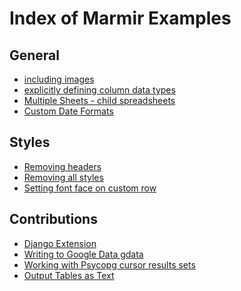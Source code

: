 Index of Marmir Examples
========================

## General

* [including images](tests/basic_tests.py#L106-L120)
* [explicitly defining column data types](tests/basic_tests.py#L106-L120)
* [Multiple Sheets - child spreadsheets](tests/multi_sheets.py#L13-L40)
* [Custom Date Formats](tests/api_tests.py#L8)

## Styles

* [Removing headers](tests/customize_tests.py#L25-L38)
* [Removing all styles](tests/customize_tests.py#L41-L54)
* [Setting font face on custom row](tests/customize_tests.py#L57-L69)

## Contributions

* [Django Extension](tests/django_tests.py#L32-L40)
* [Writing to Google Data gdata](tests/gdata_tests.py#L21-L45)
* [Working with Psycopg cursor results sets](tests/psycopg2_tests.py#L34-L43)
* [Output Tables as Text](tests/pretty_table_tests.py#L25-L49)



